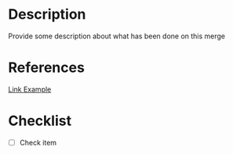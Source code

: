 # Description
Provide some description about what has been done on this merge

# References
[Link Example](www.github.com)

# Checklist
- [ ] Check item
